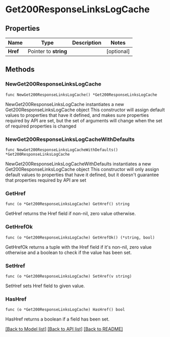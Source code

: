# Get200ResponseLinksLogCache

## Properties

Name | Type | Description | Notes
------------ | ------------- | ------------- | -------------
**Href** | Pointer to **string** |  | [optional] 

## Methods

### NewGet200ResponseLinksLogCache

`func NewGet200ResponseLinksLogCache() *Get200ResponseLinksLogCache`

NewGet200ResponseLinksLogCache instantiates a new Get200ResponseLinksLogCache object
This constructor will assign default values to properties that have it defined,
and makes sure properties required by API are set, but the set of arguments
will change when the set of required properties is changed

### NewGet200ResponseLinksLogCacheWithDefaults

`func NewGet200ResponseLinksLogCacheWithDefaults() *Get200ResponseLinksLogCache`

NewGet200ResponseLinksLogCacheWithDefaults instantiates a new Get200ResponseLinksLogCache object
This constructor will only assign default values to properties that have it defined,
but it doesn't guarantee that properties required by API are set

### GetHref

`func (o *Get200ResponseLinksLogCache) GetHref() string`

GetHref returns the Href field if non-nil, zero value otherwise.

### GetHrefOk

`func (o *Get200ResponseLinksLogCache) GetHrefOk() (*string, bool)`

GetHrefOk returns a tuple with the Href field if it's non-nil, zero value otherwise
and a boolean to check if the value has been set.

### SetHref

`func (o *Get200ResponseLinksLogCache) SetHref(v string)`

SetHref sets Href field to given value.

### HasHref

`func (o *Get200ResponseLinksLogCache) HasHref() bool`

HasHref returns a boolean if a field has been set.


[[Back to Model list]](../README.md#documentation-for-models) [[Back to API list]](../README.md#documentation-for-api-endpoints) [[Back to README]](../README.md)


